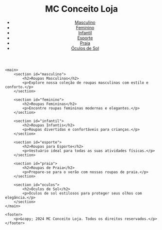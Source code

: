 <!DOCTYPE html>
<html lang="pt-BR">
<head>
    <meta charset="UTF-8">
    <meta name="viewport" content="width=device-width, initial-scale=1.0">
    <title>MC Conceito Loja</title>
    <link rel="stylesheet" href="styles.css">
</head>
<body>
    <header>
        <h1>MC Conceito Loja</h1>
        <nav>
            <ul>
                <li><a href="#masculino">Masculino</a></li>
                <li><a href="#feminino">Feminino</a></li>
                <li><a href="#infantil">Infantil</a></li>
                <li><a href="#esporte">Esporte</a></li>
                <li><a href="#praia">Praia</a></li>
                <li><a href="#oculos">Óculos de Sol</a></li>
            </ul>
        </nav>
    </header>

    <main>
        <section id="masculino">
            <h2>Roupas Masculinas</h2>
            <p>Explore nossa coleção de roupas masculinas com estilo e conforto.</p>
        </section>

        <section id="feminino">
            <h2>Roupas Femininas</h2>
            <p>Encontre roupas femininas modernas e elegantes.</p>
        </section>

        <section id="infantil">
            <h2>Roupas Infantis</h2>
            <p>Roupas divertidas e confortáveis para crianças.</p>
        </section>

        <section id="esporte">
            <h2>Roupas para Esporte</h2>
            <p>Vestuário ideal para todas as suas atividades físicas.</p>
        </section>

        <section id="praia">
            <h2>Roupas de Praia</h2>
            <p>Prepare-se para o verão com nossas roupas de praia.</p>
        </section>

        <section id="oculos">
            <h2>Óculos de Sol</h2>
            <p>Óculos de sol estilosos para proteger seus olhos com elegância.</p>
        </section>
    </main>

    <footer>
        <p>&copy; 2024 MC Conceito Loja. Todos os direitos reservados.</p>
    </footer>
</body>
</html>
